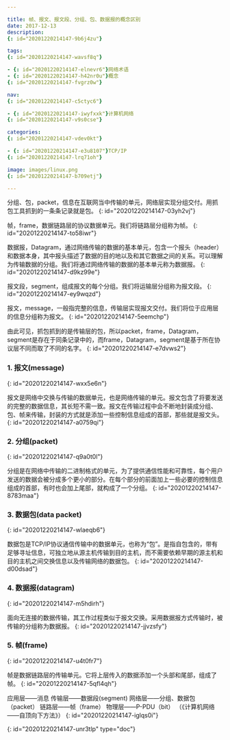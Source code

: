 ```yaml
---

title: 帧、报文、报文段、分组、包、数据报的概念区别
date: 2017-12-13
description:
{: id="20201220214147-9b6j4zu"}

tags:
{: id="20201220214147-wavsf8q"}

- {: id="20201220214147-elnevr6"}网络术语
- {: id="20201220214147-h42nr0u"}概念
{: id="20201220214147-fvgrz0w"}

nav:
{: id="20201220214147-c5ctyc6"}

- {: id="20201220214147-iwyfxxk"}计算机网络
{: id="20201220214147-v9s0cse"}

categories:
{: id="20201220214147-vdev0kt"}

- {: id="20201220214147-e3u8107"}TCP/IP
{: id="20201220214147-lrq71oh"}

image: images/linux.png
{: id="20201220214147-b709etj"}

---
```


分组、包，packet，信息在互联网当中传输的单元，网络层实现分组交付。用抓包工具抓到的一条条记录就是包。
{: id="20201220214147-03yh2vj"}

帧，frame，数据链路层的协议数据单元。我们将链路层分组称为帧。
{: id="20201220214147-to58iwr"}

数据报，Datagram，通过网络传输的数据的基本单元，包含一个报头（header）和数据本身，其中报头描述了数据的目的地以及和其它数据之间的关系。可以理解为传输数据的分组。我们将通过网络传输的数据的基本单元称为数据报。
{: id="20201220214147-d9kz99e"}

报文段，segment，组成报文的每个分组。我们将运输层分组称为报文段。
{: id="20201220214147-ey9wqzd"}

报文，message，一般指完整的信息，传输层实现报文交付。我们将位于应用层的信息分组称为报文。
{: id="20201220214147-5eemchp"}

由此可见，抓包抓到的是传输层的包，所以packet，frame，Datagram，segment是存在于同条记录中的，而frame，Datagram，segment是基于所在协议层不同而取了不同的名字。
{: id="20201220214147-e7dvws2"}

### 1. 报文(message)
{: id="20201220214147-wxx5e6n"}

报文是网络中交换与传输的数据单元，也是网络传输的单元。报文包含了将要发送的完整的数据信息，其长短不需一致。报文在传输过程中会不断地封装成分组、包、帧来传输，封装的方式就是添加一些控制信息组成的首部，那些就是报文头。
{: id="20201220214147-a0759qi"}

### 2. 分组(packet)
{: id="20201220214147-q9a0t0l"}

分组是在网络中传输的二进制格式的单元，为了提供通信性能和可靠性，每个用户发送的数据会被分成多个更小的部分。在每个部分的前面加上一些必要的控制信息组成的首部，有时也会加上尾部，就构成了一个分组。
{: id="20201220214147-8783maa"}

### 3. 数据包(data packet)
{: id="20201220214147-wlaeqb6"}

数据包是TCP/IP协议通信传输中的数据单元，也称为“包”。是指自包含的，带有足够寻址信息，可独立地从源主机传输到目的主机，而不需要依赖早期的源主机和目的主机之间交换信息以及传输网络的数据包。
{: id="20201220214147-d00dsad"}

### 4. 数据报(datagram)
{: id="20201220214147-m5hdirh"}

面向无连接的数据传输，其工作过程类似于报文交换。采用数据报方式传输时，被传输的分组称为数据报。
{: id="20201220214147-jjvzsfy"}

### 5. 帧(frame)
{: id="20201220214147-u4t0fr7"}

帧是数据链路层的传输单元。它将上层传入的数据添加一个头部和尾部，组成了帧。
{: id="20201220214147-5qfl4qh"}

应用层——消息
传输层——数据段(segment)
网络层——分组、数据包（packet）
链路层——帧（frame）
物理层——P-PDU（bit）
（《计算机网络——自顶向下方法》）
{: id="20201220214147-iglqs0i"}


{: id="20201220214147-unr3tlp" type="doc"}
